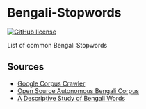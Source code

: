 # Bengali-Stopwords
[![GitHub license](https://img.shields.io/github/license/Sourav-21/Bengali-Stopwords)](https://github.com/Sourav-21/Bengali-Stopwords/blob/main/LICENSE)

List of common Bengali Stopwords
## Sources
- [Google Corpus Crawler](https://github.com/google/corpuscrawler)
- [Open Source Autonomous Bengali Corpus](https://doi.org/10.5120/ijca2020920120)
- [A Descriptive Study of Bengali Words](https://www.google.com/books/edition/_/Rk_zCQAAQBAJ)
